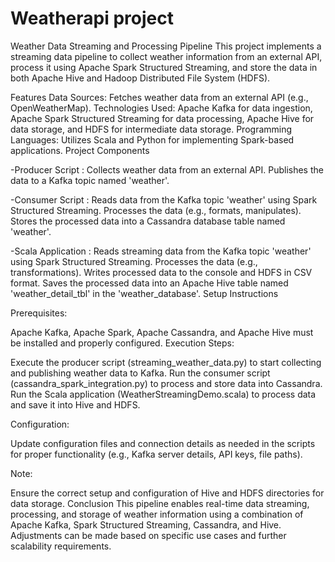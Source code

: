 # Weatherapi project
Weather Data Streaming and Processing Pipeline
This project implements a streaming data pipeline to collect weather information from an external API, process it using Apache Spark Structured Streaming, and store the data in both Apache Hive and Hadoop Distributed File System (HDFS).

Features
Data Sources: Fetches weather data from an external API (e.g., OpenWeatherMap).
Technologies Used: Apache Kafka for data ingestion, Apache Spark Structured Streaming for data processing, Apache Hive for data storage, and HDFS for intermediate data storage.
Programming Languages: Utilizes Scala and Python for implementing Spark-based applications.
Project Components

-Producer Script :
Collects weather data from an external API.
Publishes the data to a Kafka topic named 'weather'.

-Consumer Script :
Reads data from the Kafka topic 'weather' using Spark Structured Streaming.
Processes the data (e.g., formats, manipulates).
Stores the processed data into a Cassandra database table named 'weather'.

-Scala Application :
Reads streaming data from the Kafka topic 'weather' using Spark Structured Streaming.
Processes the data (e.g., transformations).
Writes processed data to the console and HDFS in CSV format.
Saves the processed data into an Apache Hive table named 'weather_detail_tbl' in the 'weather_database'.
Setup Instructions

Prerequisites:

Apache Kafka, Apache Spark, Apache Cassandra, and Apache Hive must be installed and properly configured.
Execution Steps:

Execute the producer script (streaming_weather_data.py) to start collecting and publishing weather data to Kafka.
Run the consumer script (cassandra_spark_integration.py) to process and store data into Cassandra.
Run the Scala application (WeatherStreamingDemo.scala) to process data and save it into Hive and HDFS.

Configuration:

Update configuration files and connection details as needed in the scripts for proper functionality (e.g., Kafka server details, API keys, file paths).

Note:

Ensure the correct setup and configuration of Hive and HDFS directories for data storage.
Conclusion
This pipeline enables real-time data streaming, processing, and storage of weather information using a combination of Apache Kafka, Spark Structured Streaming, Cassandra, and Hive. Adjustments can be made based on specific use cases and further scalability requirements.
